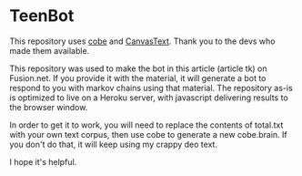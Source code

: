 # TeenBot

This repository uses [cobe](https://github.com/pteichman/cobe) and [CanvasText](https://github.com/pmphp/CanvasText). Thank you to the devs who made them available.

This repository was used to make the bot in this article (article tk) on Fusion.net. 
If you provide it with the material, it will generate a bot to respond to you with markov chains using that material. 
The repository as-is is optimized to live on a Heroku server, with javascript delivering results to the browser window. 

In order to get it to work, you will need to replace the contents of total.txt with your own text corpus, then use cobe to generate a new cobe.brain. 
If you don't do that, it will keep using my crappy deo text.

I hope it's helpful. 